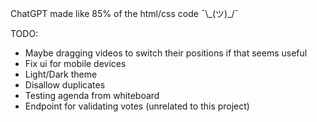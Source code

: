 ChatGPT made like 85% of the html/css code ¯\\\_(ツ)\_\/¯

TODO:
* Maybe dragging videos to switch their positions if that seems useful
* Fix ui for mobile devices
* Light/Dark theme
* Disallow duplicates
* Testing agenda from whiteboard
* Endpoint for validating votes (unrelated to this project)
